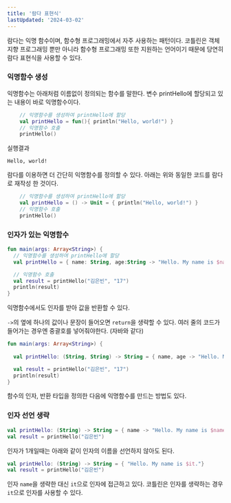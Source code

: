 ```yaml
---
title: '람다 표현식'
lastUpdated: '2024-03-02'
---
```


람다는 익명 함수이며, 함수형 프로그래밍에서 자주 사용하는 패턴이다.
코틀린은 객체지향 프로그래밍 뿐만 아니라 함수형 프로그래밍 또한 지원하는 언어이기 때문에 당연히 람다 표현식을 사용할 수 있다. 

### 익명함수 생성

익명함수는 아래처럼 이름없이 정의되는 함수를 말한다. 변수 printHello에 할당되고 있는 내용이 바로 익명함수이다.

```kotlin
    // 익명함수를 생성하여 printHello에 할당
    val printHello = fun(){ println("Hello, world!") }
    // 익명함수 호출
    printHello()
```

실행결과
```
Hello, world!
```

람다를 이용하면 더 간단히 익명함수를 정의할 수 있다. 아래는 위와 동일한 코드를 람다로 재작성 한 것이다.

```kotlin
    // 익명함수를 생성하여 printHello에 할당
    val printHello = () -> Unit = { println("Hello, world!") }
    // 익명함수 호출
    printHello()
```

### 인자가 있는 익명함수

```kotlin
fun main(args: Array<String>) {
  // 익명함수를 생성하여 printHello에 할당
  val printHello = { name: String, age:String -> "Hello. My name is $name. I'm $age year old" }

  // 익명함수 호출
  val result = printHello("김은빈", "17")
  println(result)
}
```

익명함수에서도 인자를 받아 값을 반환할 수 있다.

`->`의 옆에 하나의 값이나 문장이 들어오면 `return`을 생략할 수 있다. 여러 줄의 코드가 들어가는 경우엔 중괄호를 넣어줘야한다. (자바와 같다)

```kotlin
fun main(args: Array<String>) {
    
  val printHello: (String, String) -> String = { name, age -> "Hello. My name is $name. i'm $age year old" }

  val result = printHello("김은빈", "17")
  println(result)
}
```

함수의 인자, 반환 타입을 정의한 다음에 익명함수를 만드는 방법도 있다.

### 인자 선언 생략

```kotlin
val printHello: (String) -> String = { name -> "Hello. My name is $name."}
val result = printHello("김은빈")
```

인자가 1개일때는 아래와 같이 인자의 이름을 선언하지 않아도 된다.

```kotlin
val printHello: (String) -> String = { "Hello. My name is $it."}
val result = printHello("김은빈")
```

인자 `name`을 생략한 대신 `it`으로 인자에 접근하고 있다. 코틀린은 인자를 생략하는 경우 `it`으로 인자를 사용할 수 있다.





